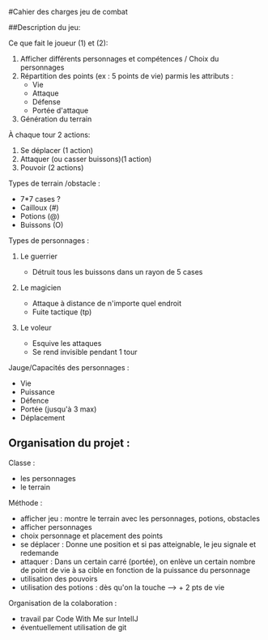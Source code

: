 #Cahier des charges jeu de combat

##Description du jeu:

Ce que fait le joueur (1) et (2):

1. Afficher différents personnages et compétences / Choix du personnages
2. Répartition des points (ex : 5 points de vie) parmis les attributs :
    * Vie
    * Attaque
    * Défense
    * Portée d'attaque
3. Génération du terrain

À chaque tour 2 actions:

1. Se déplacer (1 action)
2. Attaquer (ou casser buissons)(1 action)
3. Pouvoir (2 actions)

Types de terrain /obstacle :

* 7*7 cases ?
* Cailloux (#)
* Potions (@)
* Buissons (O)

Types de personnages :

1. Le guerrier

    * Détruit tous les buissons dans un rayon de 5 cases

2. Le magicien

    * Attaque à distance de n'importe quel endroit
    * Fuite tactique (tp)

3. Le voleur

    * Esquive les attaques
    * Se rend invisible pendant 1 tour

Jauge/Capacités des personnages :

* Vie
* Puissance
* Défence
* Portée (jusqu'à 3 max)
* Déplacement

## Organisation du projet :
Classe :

* les personnages
* le terrain

Méthode :

* afficher jeu : montre le terrain avec les personnages, potions, obstacles
* afficher personnages
* choix personnage et placement des points
* se déplacer : Donne une position et si pas atteignable, le jeu signale et redemande
* attaquer : Dans un certain carré (portée), on enlève un certain nombre de point de vie à sa cible en fonction de la puissance du personnage
* utilisation des pouvoirs
* utilisation des potions : dès qu'on la touche --> + 2 pts de vie

Organisation de la colaboration :

* travail par Code With Me sur IntelIJ
* éventuellement utilisation de git 